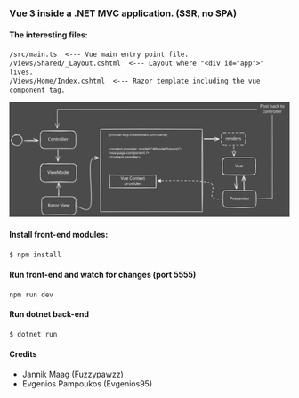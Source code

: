 ### Vue 3 inside a .NET MVC application. (SSR, no SPA)

#### The interesting files:
```
/src/main.ts  <--- Vue main entry point file.
/Views/Shared/_Layout.cshtml  <--- Layout where "<div id="app">" lives.
/Views/Home/Index.cshtml  <--- Razor template including the vue component tag.
```

![Project Logo](./architecture.svg)

#### Install front-end modules:
```sh
$ npm install
```

#### Run front-end and watch for changes (port 5555)
```
npm run dev
```

#### Run dotnet back-end
```sh
$ dotnet run
```

#### Credits
- Jannik Maag (Fuzzypawzz)
- Evgenios Pampoukos (Evgenios95)